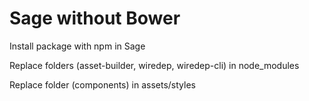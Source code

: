 # Sage without Bower

<p>Install package with npm in Sage</p>

<p>Replace folders (asset-builder, wiredep, wiredep-cli) in node_modules</p>

<p>Replace folder (components) in assets/styles</p>

<p></p>
